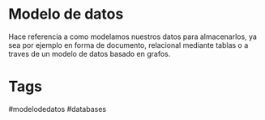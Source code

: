 # Modelo de datos
Hace referencia a como modelamos nuestros datos para almacenarlos, ya sea por ejemplo en forma de documento, relacional mediante tablas o a traves de un modelo de datos basado en grafos.

# Tags
#modelodedatos #databases